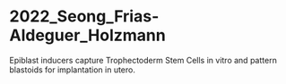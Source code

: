 # 2022_Seong_Frias-Aldeguer_Holzmann
Epiblast inducers capture Trophectoderm Stem Cells in vitro and pattern blastoids for implantation in utero.
